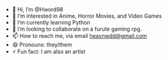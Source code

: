 - 👋 Hi, I’m @Hword98
- 👀 I’m interested in Anime, Horror Movies, and Video Games
- 🌱 I’m currently learning Python
- 💞️ I’m looking to collaborate on a furute gaming rpg.
- 📫 How to reach me, via email heavnwdd@gmail.com
- 😄 Pronouns: they/them
- ⚡ Fun fact: I am also an artist

<!---
Hword98/Hword98 is a ✨ special ✨ repository because its `README.md` (this file) appears on your GitHub profile.
You can click the Preview link to take a look at your changes.
--->
